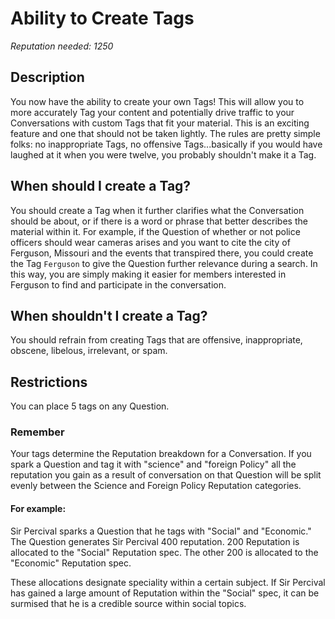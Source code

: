 # Ability to Create Tags #
*Reputation needed: 1250*

## Description ##
You now have the ability to create your own Tags! This will allow you to more 
accurately Tag your content and potentially drive traffic to your Conversations
with custom Tags that fit your material. This is an exciting feature and one 
that should not be taken lightly. The rules are pretty 
simple folks: no inappropriate Tags, no offensive Tags...basically if you would 
have laughed at it when you were twelve, you probably shouldn't make it a Tag.

## When should I create a Tag? ##
You should create a Tag when it further clarifies what the Conversation should
be about, or if there is a word or phrase that better describes the material 
within it. For example, if the Question of whether or not police 
officers should wear cameras arises and you want to cite the city of Ferguson, 
Missouri and the events that transpired there, you could create the 
Tag `Ferguson` to give the Question further relevance during a search. 
In this way, you are simply making it easier for members interested in 
Ferguson to find and participate in the conversation. 

## When shouldn't I create a Tag? ##
You should refrain from creating Tags that are offensive, inappropriate, 
obscene, libelous, irrelevant, or spam. 

## Restrictions ##
You can place 5 tags on any Question. 

### Remember ###
Your tags determine the Reputation breakdown for a Conversation. If you spark a Question and tag it with "science" and "foreign Policy" all the reputation you gain as a result of conversation on that Question will be split evenly between the Science and Foreign Policy Reputation categories. 

#### For example: ####
Sir Percival sparks a Question that he tags with "Social" and "Economic." The Question generates Sir Percival 400 reputation. 200 Reputation is allocated to the "Social" Reputation spec. The other 200 is allocated to the "Economic" Reputation spec. 

These allocations designate speciality within a certain subject. If Sir Percival has gained a large amount of Reputation within the "Social" spec, it can be surmised that he is a credible source within social topics. 
